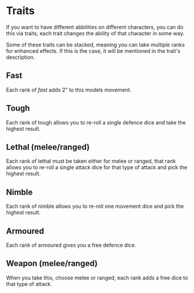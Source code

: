 # Traits

If you want to have different abbilities on different characters, you can do this via traits, each trait changes the ability of that character in some way.

Some of these traits can be stacked, meaning you can take multiple ranks for enhanced effects. If this is the case, it will be mentioned in the trait's description.

## Fast

Each rank of *fast* adds 2" to this models movement.

## Tough

Each rank of tough allows you to re-roll a single defence dice and take the highest result.

## Lethal (melee/ranged)

Each rank of lethal must be taken either for melee or ranged, that rank allows you to re-roll a single attack dice for that type of attack and pick the highest result.

## Nimble

Each rank of nimble allows you to re-roll one movement dice and pick the highest result.

## Armoured

Each rank of armoured gives you a free defence dice.

## Weapon (melee/ranged)

When you take this, choose melee or ranged, each rank adds a free dice to that type of attack.